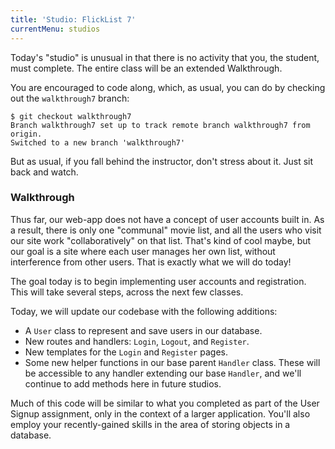 ```yaml
---
title: 'Studio: FlickList 7'
currentMenu: studios
---
```


Today's "studio" is unusual in that there is no activity that you, the student, must complete. The entire class will be an extended Walkthrough.

You are encouraged to code along, which, as usual, you can do by checking out the `walkthrough7` branch:

```nohighlight
$ git checkout walkthrough7
Branch walkthrough7 set up to track remote branch walkthrough7 from origin.
Switched to a new branch 'walkthrough7'
```

But as usual, if you fall behind the instructor, don't stress about it. Just sit back and watch.

### Walkthrough

Thus far, our web-app does not have a concept of user accounts built in. As a result, there is only one "communal" movie list, and all the users who visit our site work "collaboratively" on that list. That's kind of cool maybe, but our goal is a site where each user manages her own list, without interference from other users. That is exactly what we will do today!

The goal today is to begin implementing user accounts and registration. This will take several steps, across the next few classes.

Today, we will update our codebase with the following additions:

- A `User` class to represent and save users in our database.
- New routes and handlers: `Login`, `Logout`, and `Register`.
- New templates for the `Login` and `Register` pages.
- Some new helper functions in our base parent `Handler` class. These will be accessible to any handler extending our base `Handler`, and we'll continue to add methods here in future studios.

Much of this code will be similar to what you completed as part of the User Signup assignment, only in the context of a larger application. You'll also employ your recently-gained skills in the area of storing objects in a database.
